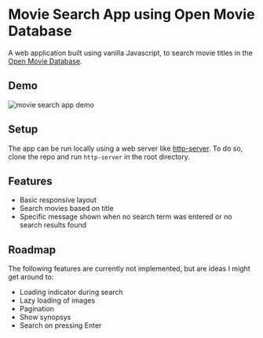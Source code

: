 # Movie Search App using Open Movie Database

A web application built using vanilla Javascript, to search movie titles in the [Open Movie Database](http://www.omdbapi.com/).

## Demo
<img src="demo.gif" alt="movie search app demo" />

## Setup

The app can be run locally using a web server like [http-server](https://www.npmjs.com/package/http-server). To do so, clone the repo and run `http-server` in the root directory.

## Features

- Basic responsive layout
- Search movies based on title
- Specific message shown when no search term was entered or no search results found

## Roadmap

The following features are currently not implemented, but are ideas I might get around to:
- Loading indicator during search
- Lazy loading of images
- Pagination
- Show synopsys
- Search on pressing Enter


